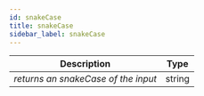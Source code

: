```yaml
---
id: snakeCase
title: snakeCase
sidebar_label: snakeCase
---
```


|             Description             |  Type  |
| :---------------------------------: | :----: |
| _returns an snakeCase of the input_ | string |